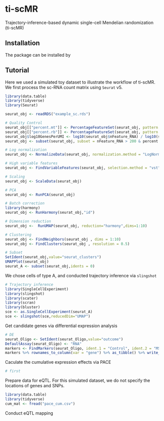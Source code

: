 # ti-scMR

Trajectory-inference-based dynamic single-cell Mendelian randomization (ti-scMR)

## Installation
The package can be installed by

## Tutorial
Here we used a simulated toy dataset to illustrate the workflow of ti-scMR. We first process the sc-RNA count matrix using `Seurat` v5.
```R
library(data.table)
library(tidyverse)
library(Seurat)

seurat_obj <- readRDS("example_sc.rds")

# Quality Control
seurat_obj[["percent.mt"]] <- PercentageFeatureSet(seurat_obj, pattern = "^MT-",assay = 'RNA')
seurat_obj[["percent.rb"]] <- PercentageFeatureSet(seurat_obj, pattern = "^RP[SL]",assay = 'RNA')
seurat_obj$log10GenesPerUMI <- log10(seurat_obj$nFeature_RNA) / log10(seurat_obj$nCount_RNA)
seurat_obj <- subset(seurat_obj, subset = nFeature_RNA > 200 & percent.mt < 5 & percent.rb < 5)

# Log normalization
seurat_obj <- NormalizeData(seurat_obj, normalization.method = "LogNormalize", scale.factor = 10000)

# High variable features
seurat_obj <- FindVariableFeatures(seurat_obj, selection.method = "vst", nfeatures = 2000)

# Scaling
seurat_obj <- ScaleData(seurat_obj)

# PCA
seurat_obj <- RunPCA(seurat_obj)

# Batch correction
library(harmony)
seurat_obj <- RunHarmony(seurat_obj,"id")

# Dimension reduction
seurat_obj <-  RunUMAP(seurat_obj, reduction="harmony",dims=1:10)

# Clustering
seurat_obj <- FindNeighbors(seurat_obj , dims = 1:10)
seurat_obj <- FindClusters(seurat_obj , resolution = 0.5)

# Subset
SetIdent(seurat_obj,value="seurat_clusters")
UMAPPlot(seurat_obj)
seurat_A <- subset(seurat_obj,idents = 0)
```

We chose cells of type A, and conducted trajectory inference via `slingshot`
```R
# Trajectory inference
library(SingleCellExperiment)
library(slingshot)
library(scater)
library(scran)
library(bluster)
sce <- as.SingleCellExperiment(seurat_A)
sce <- slingshot(sce,reducedDim="UMAP")
```

Get candidate genes via differential expression analysis
```R
# DE
seurat_Oligo <- SetIdent(seurat_Oligo,value="outcome")
DefaultAssay(seurat_Oligo) <- "RNA" 
markers <- FindMarkers(seurat_Oligo, ident.1 = "Control", ident.2 = "MS")
markers %>% rownames_to_column(var = "gene") %>% as_tibble() %>% write_csv("Oligo_Ctr_MS_markers.csv")
```

Caculate the cumulative expression effects via PACE
```R
# first
```

Prepare data for eQTL. For this simulated dataset, we do not specify the locations of genes and SNPs.
```R
library(data.table)
library(tidyverse)
cum_mat <- fread("pace_cum.csv")
```

Conduct eQTL mapping
